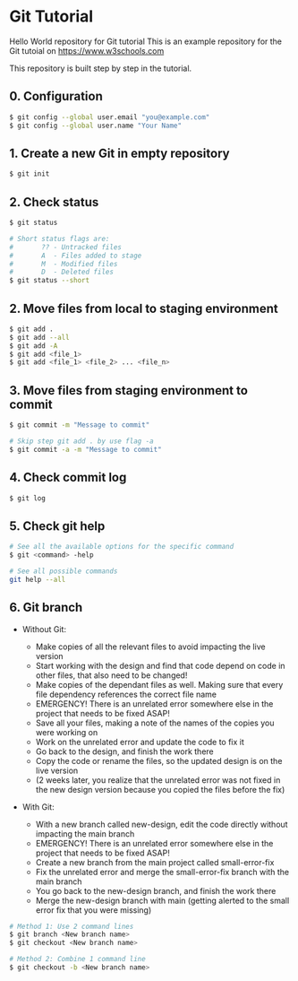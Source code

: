 # Git Tutorial

Hello World repository for Git tutorial
This is an example repository for the Git tutoial on <https://www.w3schools.com>

This repository is built step by step in the tutorial.

## 0. Configuration

```bash
$ git config --global user.email "you@example.com"
$ git config --global user.name "Your Name"
```

## 1. Create a new Git in empty repository

```bash
$ git init
```

## 2. Check status

```bash
$ git status

# Short status flags are:
#       ?? - Untracked files
#       A  - Files added to stage
#       M  - Modified files
#       D  - Deleted files
$ git status --short
```

## 2. Move files from local to staging environment

```bash
$ git add .
$ git add --all
$ git add -A
$ git add <file_1> 
$ git add <file_1> <file_2> ... <file_n>
```

## 3. Move files from staging environment to commit

```bash
$ git commit -m "Message to commit"

# Skip step git add . by use flag -a
$ git commit -a -m "Message to commit"
```

## 4. Check commit log

```bash
$ git log
```

## 5. Check git help

```bash
# See all the available options for the specific command
$ git <command> -help

# See all possible commands
git help --all
```

## 6. Git branch

* Without Git:
    - Make copies of all the relevant files to avoid impacting the live version
    - Start working with the design and find that code depend on code in other files, that also need to be changed!
    - Make copies of the dependant files as well. Making sure that every file dependency references the correct file name
    - EMERGENCY! There is an unrelated error somewhere else in the project that needs to be fixed ASAP!
    - Save all your files, making a note of the names of the copies you were working on
    - Work on the unrelated error and update the code to fix it
    - Go back to the design, and finish the work there
    - Copy the code or rename the files, so the updated design is on the live version
    - (2 weeks later, you realize that the unrelated error was not fixed in the new design version because you copied the files before the fix)

* With Git:
    - With a new branch called new-design, edit the code directly without impacting the main branch
    - EMERGENCY! There is an unrelated error somewhere else in the project that needs to be fixed ASAP!
    - Create a new branch from the main project called small-error-fix
    - Fix the unrelated error and merge the small-error-fix branch with the main branch
    - You go back to the new-design branch, and finish the work there
    - Merge the new-design branch with main (getting alerted to the small error fix that you were missing)

```bash
# Method 1: Use 2 command lines
$ git branch <New branch name>
$ git checkout <New branch name>

# Method 2: Combine 1 command line
$ git checkout -b <New branch name>
```